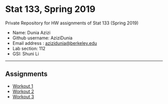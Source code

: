 # Stat 133, Spring 2019

Private Repository for HW assignments of Stat 133 (Spring 2019)

- Name: Dunia Azizi
- Github username: AziziDunia
- Email address : azizidunia@berkeley.edu
- Lab section: 112
- GSI: Shuni Li

-----

## Assignments

- [Workout 1](Workout01)
- [Workout 2](Workout02)
- [Workout 3](workout03)



